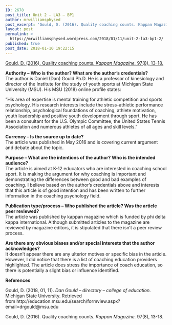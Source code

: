 ```yaml
---
ID: 2678
post_title: Unit 2 – LA3 – BP1
author: mrwilliamsphysed
post_excerpt: 'Gould, D. (2016). Quality coaching counts. Kappan Magazine.&nbsp;97(8), 13-18. Authority &ndash; Who is the author? What are the author&rsquo;s credentials? The author is Daniel (Dan)&nbsp;Gould Ph.D. He is a professor of kinesiology and director of the Institute&nbsp;for the study of youth sports at Michigan State University (MSU). His MSU (2018) online profile states: &ldquo;His area &hellip; <a href="https://mrwilliamsphysed.wordpress.com/2018/01/11/unit-2-la3-bp1-2/">Continue reading <span>Unit 2 &ndash; LA3 &ndash;&nbsp;BP1</span></a><img alt="" border="0" src="https://pixel.wp.com/b.gif?host=mrwilliamsphysed.wordpress.com&amp;blog=67148074&amp;post=847&amp;subd=mrwilliamsphysed&amp;ref=&amp;feed=1" width="1" height="1">'
layout: post
permalink: >
  https://mrwilliamsphysed.wordpress.com/2018/01/11/unit-2-la3-bp1-2/
published: true
post_date: 2018-01-10 19:22:15
---
```

<p><a href="http://ezproxy.student.twu.ca:2152/ehost/pdfviewer/pdfviewer?vid=1&amp;sid=b10bb18d-8ef5-4478-840f-03d285ed7f2f%40sessionmgr4010">Gould, D. (2016). Quality coaching counts. <em>Kappan Magazine.</em> 97(8), 13-18.</a></p>
<p><strong>Authority – Who is the author? What are the author’s credentials?</strong><br />
The author is Daniel (Dan) Gould Ph.D. He is a professor of kinesiology and director of the Institute for the study of youth sports at Michigan State University (MSU). His MSU (2018) online profile states:</p>
<p>&#8220;His area of expertise is mental training for athletic competition and sports psychology. His research interests include the stress-athletic performance relationship, psychological foundations of coaching, athlete motivation, youth leadership and positive youth development through sport. He has been a consultant for the U.S. Olympic Committee, the United States Tennis Association and numerous athletes of all ages and skill levels.&#8221;</p>
<p><strong>Currency – Is the source up to date?</strong><br />
The article was published in May 2016 and is covering current argument and debate about the topic.</p>
<p><strong>Purpose – What are the intentions of the author? Who is the intended audience?</strong><br />
The article is aimed at K-12 educators who are interested in coaching school sport. It is making the argument for why coaching is important and demonstrating the differences between good and bad examples of coaching. I believe based on the author&#8217;s credentials above and interests that this article is of good intention and has been written to further information in the coaching psychology field.</p>
<p><strong>Publication type/process – Who published the article? Was the article peer reviewed?</strong><br />
The article was published by kappan magazine which is funded by phi delta kappa international. Although submitted articles to the magazine are reviewed by magazine editors, it is stipulated that there isn&#8217;t a peer review process.</p>
<p><strong>Are there any obvious biases and/or special interests that the author acknowledges?</strong><br />
It doesn&#8217;t appear there are any ulterior motives or specific bias in the article. However, I did notice that there is a list of coaching education providers highlighted. The article does stress the importance of coach education, so there is potentially a slight bias or influence identified.</p>
<p><strong>References</strong></p>
<p>Gould, D. (2018, 01, 11). <em>Dan Gould &#8211; directory &#8211; college of education.</em> Michigan State University. Retrieved from http://education.msu.edu/search/formview.aspx?email=drgould@msu.edu</p>
<p>Gould, D. (2016). Quality coaching counts. <em>Kappan Magazine.</em> 97(8), 13-18.</p><br />  <a rel="nofollow" href="http://feeds.wordpress.com/1.0/gocomments/mrwilliamsphysed.wordpress.com/847/"><img alt="" border="0" src="http://feeds.wordpress.com/1.0/comments/mrwilliamsphysed.wordpress.com/847/" /></a> <img alt="" border="0" src="https://pixel.wp.com/b.gif?host=mrwilliamsphysed.wordpress.com&#038;blog=67148074&%23038;post=847&%23038;subd=mrwilliamsphysed&%23038;ref=&%23038;feed=1" width="1" height="1" />